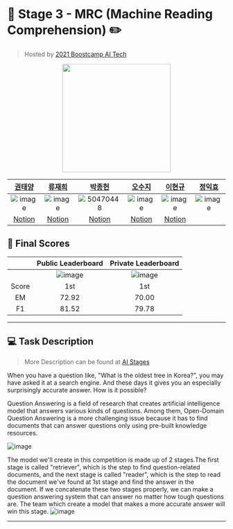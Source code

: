 # 📖 Stage 3 - MRC (Machine Reading Comprehension) ✏️
> Hosted by [2021 Boostcamp AI Tech](https://boostcamp.connect.or.kr/)

<p align="center">
  <img width="250" src="https://user-images.githubusercontent.com/59340911/119260977-29b29480-bc10-11eb-8543-cf7ef73ddcd4.png">
</p>    

| [권태양](https://github.com/sunnight9507) | [류재희](https://github.com/JaeheeRyu) | [박종헌](https://github.com/PJHgh) | [오수지](https://github.com/ohsuz) | [이현규](https://github.com/LeeHyeonKyu) | [정익효](https://github.com/dlrgy22) |
| :----------: |  :--------:  |  :---------: |  :---------: | :---------: | :---------: |
| ![image](https://user-images.githubusercontent.com/59340911/119260030-eeae6200-bc0b-11eb-92e3-23e69ba35984.png) | ![image](https://user-images.githubusercontent.com/59340911/119260176-8f9d1d00-bc0c-11eb-9a7b-32a33c1a1072.png)| ![50470448](https://user-images.githubusercontent.com/55614265/116680649-e2592f80-a9e6-11eb-8f9e-631c15313c5d.png) | ![image](https://user-images.githubusercontent.com/59340911/119260225-cffc9b00-bc0c-11eb-9fe4-9bf9efd0716f.png)| ![image](https://user-images.githubusercontent.com/59340911/119260159-84e28800-bc0c-11eb-8164-6810a92bff38.png)| ![image](https://user-images.githubusercontent.com/59340911/119260159-84e28800-bc0c-11eb-8164-6810a92bff38.png)|
| [Notion](https://www.notion.so/Sunny-1349e293c9f74de092dce9ee359bd77c) | [Notion](https://www.notion.so/AI-Tech-72ce6764e1974a91b2c25d633288e0e4) | [Notion](https://www.notion.so/Boostcamp-deef2c0783f24c0b8022ba30b5782986) | [Notion](https://www.ohsuz.dev/) | [Notion](https://www.notion.so/thinkwisely/Naver-Boost-Camp-AI-Tech-ba743126e68749d58bdbb7af0580c8ee) | |

## 🥇 Final Scores
||Public Leaderboard|Private Leaderboard|
| :----------: |  :--------:  | :--------:  |
||![image](https://user-images.githubusercontent.com/59340911/119259895-4dbfa700-bc0b-11eb-9633-6eb4d4c633d7.png)|![image](https://user-images.githubusercontent.com/59340911/119259913-5d3ef000-bc0b-11eb-8c10-2f667e960d31.png)|
|Score|1st|1st|
|EM|72.92|70.00|
|F1|81.52|79.78|

---

## 💻 Task Description
> More Description can be found at [AI Stages](http://boostcamp.stages.ai/competitions/31/overview/description)  
  
When you have a question like, "What is the oldest tree in Korea?", you may have asked it at a search engine. And these days it gives you an especially surprisingly accurate answer. How is it possible?

Question Answering is a field of research that creates artificial intelligence model that answers various kinds of questions. Among them, Open-Domain Question Answering is a more challenging issue because it has to find documents that can answer questions only using pre-built knowledge resources.

![image](https://user-images.githubusercontent.com/59340911/119260267-118d4600-bc0d-11eb-95bc-6ea68f7b0df4.png)

The model we'll create in this competition is made up of 2 stages.The first stage is called "retriever", which is the step to find question-related documents, and the next stage is called "reader", which is the step to read the document we've found at 1st stage and find the answer in the document. If we concatenate these two stages properly, we can make a question answering system that can answer no matter how tough questions are. The team which create a model that makes a more accurate answer will win this stage.
![image](https://user-images.githubusercontent.com/59340911/119260915-f1ab5180-bc0f-11eb-9ddc-cad4585bc8ce.png)

---
